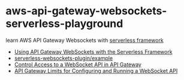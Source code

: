 # aws-api-gateway-websockets-serverless-playground

learn AWS API Gateway Websockets with [serverless framework](https://serverless.com/framework/)

* [Using API Gateway WebSockets with the Serverless Framework](https://serverless.com/blog/api-gateway-websockets-example/)
* [serverless-websockets-plugin/example](https://github.com/serverless/serverless-websockets-plugin/tree/master/example)
* [Control Access to a WebSocket API in API Gateway](https://docs.aws.amazon.com/apigateway/latest/developerguide/apigateway-websocket-api-control-access.html)
* [API Gateway Limits for Configuring and Running a WebSocket API](https://docs.aws.amazon.com/apigateway/latest/developerguide/limits.html#apigateway-execution-service-websocket-limits-table)
